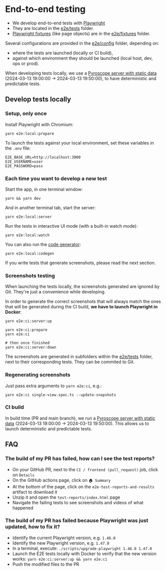 # End-to-end testing

- We develop end-to-end tests with [Playwright](https://playwright.dev)
- They are located in the [e2e/tests](./tests) folder.
- [Playwright fixtures](https://playwright.dev/docs/test-fixtures) (like page objects) are in the [e2e/fixtures](./fixtures) folder.

Several configurations are provided in the [e2e/config](./config) folder, depending on:

- where the tests are launched (locally or CI build),
- against which environment they should be launched (local host, dev, ops or prod).

When developing tests locally, we use a [Pyroscope server with static data](../docker-compose.e2e.yaml) (2024-03-13 19:00:00 → 2024-03-13 19:50:00), to have deterministic and predictable tests.

## Develop tests locally

### Setup, only once

Install Playwright with Chromium:

```shell
yarn e2e:local:prepare
```

To launch the tests against your local environment, set these variables in the `.env` file:

```shell
E2E_BASE_URL=http://localhost:3000
E2E_USERNAME=user
E2E_PASSWORD=pass
```

### Each time you want to develop a new test

Start the app, in one terminal window:

```shell
yarn && yarn dev
```

And in another terminal tab, start the server:

```shell
yarn e2e:local:server
```

Run the tests in interactive UI mode (with a built-in watch mode):

```shell
yarn e2e:local:watch
```

You can also run the [code generator](https://playwright.dev/docs/codegen#running-codegen):

```shell
yarn e2e:local:codegen
```

If you write tests that generate screenshots, please read the next section.

### Screenshots testing

When launching the tests locally, the screenshots generated are ignored by Git. They're just a convenience while developing.

In order to generate the correct screenshots that will always match the ones that will be generated during the CI build, **we have to launch Playwright in Docker**:

```shell
yarn e2e:ci:server:up

yarn e2e:ci:prepare
yarn e2e:ci

# then once finished
yarn e2e:ci:server:down
```

The screenshots are generated in subfolders within the [e2e/tests](./tests) folder, next to their corresponding tests. They can be commited to Git.

### Regenerating screenshots

Just pass extra arguments to `yarn e2e:ci`, e.g.:

```shell
yarn e2e:ci single-view.spec.ts --update-snapshots
```

### CI build

In build time (PR and main branch), we run a [Pyroscope server with static data](../docker-compose.e2e.yaml) (2024-03-13 19:00:00 → 2024-03-13 19:50:00). This allows us to launch deterministic and predictable tests.

## FAQ

### The build of my PR has failed, how can I see the test reports?

- On your GitHub PR, next to the `CI / frontend (pull_request)` job, click on `Details`
- On the GitHub actions page, click on `🏠 Summary`
- At the bottom of the page, click on the `e2e-test-reports-and-results` artifact to download it
- Unzip it and open the `test-reports/index.html` page
- Navigate the failing tests to see screenshots and videos of what happened

### The build of my PR has failed because Playwright was just updated, how to fix it?

- Identify the current Playwright version, e.g. `1.46.0`
- Identify the new Playwright version, e.g. `1.47.0`
- In a terminal, execute: `./scripts/upgrade-playwright 1.46.0 1.47.0`
- Launch the E2E tests locally with Docker to verify that the new version works: `yarn e2e:ci:server:up && yarn e2e:ci`
- Push the modified files to the PR
